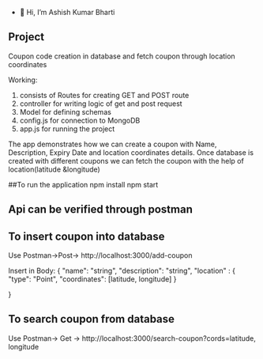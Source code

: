 - 👋 Hi, I’m Ashish Kumar Bharti


## Project
Coupon code creation in database and fetch coupon through location coordinates

Working:
1. consists of Routes for creating GET and POST route
2. controller for writing logic of get and post request
3. Model for defining schemas
4. config.js for connection to MongoDB
5. app.js for running the project

The app demonstrates how we can create a coupon with Name, Description, Expiry Date and location coordinates details. 
Once database is created with different coupons we can fetch the coupon with the help of location(latitude &longitude) 

##To run the application 
npm install
npm start

## Api can be verified through postman 

## To insert coupon into database
Use Postman->Post-> http://localhost:3000/add-coupon

Insert in Body: {
    "name": "string",
    "description": "string",
    "location" : {
        "type": "Point",
        "coordinates": [latitude, longitude]
    }
    
}

## To search coupon from database 
Use Postman-> Get -> http://localhost:3000/search-coupon?cords=latitude, longitude






